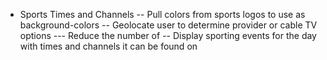 - Sports Times and Channels
-- Pull colors from sports logos to use as background-colors
-- Geolocate user to determine provider or cable TV options
--- Reduce the number of 
-- Display sporting events for the day with times and channels it can be found on
